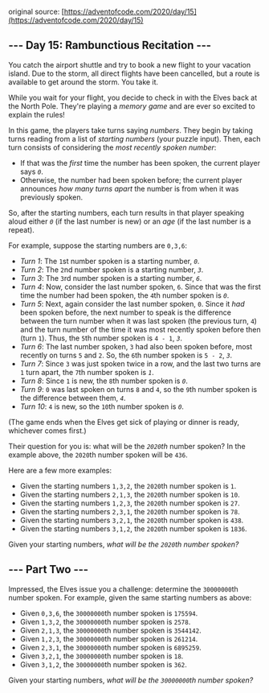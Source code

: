 original source: [https://adventofcode.com/2020/day/15](https://adventofcode.com/2020/day/15)
## --- Day 15: Rambunctious Recitation ---
You catch the airport shuttle and try to book a new flight to your vacation island. Due to the storm, all direct flights have been cancelled, but a route is available to get around the storm. You take it.

While you wait for your flight, you decide to check in with the Elves back at the North Pole. They're playing a *memory game* and are ever so excited to explain the rules!

In this game, the players take turns saying *numbers*. They begin by taking turns reading from a list of *starting numbers* (your puzzle input). Then, each turn consists of considering the *most recently spoken number*:


 - If that was the *first* time the number has been spoken, the current player says *`0`*.
 - Otherwise, the number had been spoken before; the current player announces *how many turns apart* the number is from when it was previously spoken.

So, after the starting numbers, each turn results in that player speaking aloud either *`0`* (if the last number is new) or an *age* (if the last number is a repeat).

For example, suppose the starting numbers are `0,3,6`:


 - *Turn 1*: The `1`st number spoken is a starting number, *`0`*.
 - *Turn 2*: The `2`nd number spoken is a starting number, *`3`*.
 - *Turn 3*: The `3`rd number spoken is a starting number, *`6`*.
 - *Turn 4*: Now, consider the last number spoken, `6`. Since that was the first time the number had been spoken, the `4`th number spoken is *`0`*.
 - *Turn 5*: Next, again consider the last number spoken, `0`. Since it *had* been spoken before, the next number to speak is the difference between the turn number when it was last spoken (the previous turn, `4`) and the turn number of the time it was most recently spoken before then (turn `1`). Thus, the `5`th number spoken is `4 - 1`, *`3`*.
 - *Turn 6*: The last number spoken, `3` had also been spoken before, most recently on turns `5` and `2`. So, the `6`th number spoken is `5 - 2`, *`3`*.
 - *Turn 7*: Since `3` was just spoken twice in a row, and the last two turns are `1` turn apart, the `7`th number spoken is *`1`*.
 - *Turn 8*: Since `1` is new, the `8`th number spoken is *`0`*.
 - *Turn 9*: `0` was last spoken on turns `8` and `4`, so the `9`th number spoken is the difference between them, *`4`*.
 - *Turn 10*: `4` is new, so the `10`th number spoken is *`0`*.

(The game ends when the Elves get sick of playing or dinner is ready, whichever comes first.)

Their question for you is: what will be the *`2020`th* number spoken? In the example above, the `2020`th number spoken will be `436`.

Here are a few more examples:


 - Given the starting numbers `1,3,2`, the `2020`th number spoken is `1`.
 - Given the starting numbers `2,1,3`, the `2020`th number spoken is `10`.
 - Given the starting numbers `1,2,3`, the `2020`th number spoken is `27`.
 - Given the starting numbers `2,3,1`, the `2020`th number spoken is `78`.
 - Given the starting numbers `3,2,1`, the `2020`th number spoken is `438`.
 - Given the starting numbers `3,1,2`, the `2020`th number spoken is `1836`.

Given your starting numbers, *what will be the `2020`th number spoken?*


## --- Part Two ---
Impressed, the Elves issue you a challenge: determine the `30000000`th number spoken. For example, given the same starting numbers as above:


 - Given `0,3,6`, the `30000000`th number spoken is `175594`.
 - Given `1,3,2`, the `30000000`th number spoken is `2578`.
 - Given `2,1,3`, the `30000000`th number spoken is `3544142`.
 - Given `1,2,3`, the `30000000`th number spoken is `261214`.
 - Given `2,3,1`, the `30000000`th number spoken is `6895259`.
 - Given `3,2,1`, the `30000000`th number spoken is `18`.
 - Given `3,1,2`, the `30000000`th number spoken is `362`.

Given your starting numbers, *what will be the `30000000`th number spoken?*


